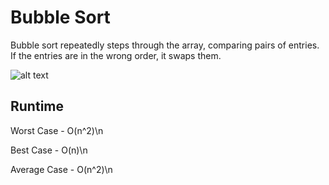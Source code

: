 # Bubble Sort
Bubble sort repeatedly steps through the array, comparing pairs of entries. If
the entries are in the wrong order, it swaps them.

![alt text](https://upload.wikimedia.org/wikipedia/commons/5/54/Sorting_bubblesort_anim.gif)

## Runtime
Worst Case   - O(n^2)\n

Best Case    - O(n)\n

Average Case - O(n^2)\n
